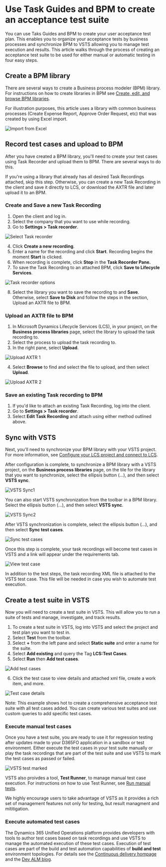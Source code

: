 # Use Task Guides and BPM to create an acceptance test suite

You can use Taks Guides and BPM to create your user acceptance test plan. This enables you to organize your acceptance tests by business processes and synchronize BPM to VSTS allowing you to manage test execution and results. This article walks through the process of creating an acceptance test suite to be used for either manual or automatic testing in four easy steps.

## Create a BPM library

There are several ways to create a Business process modeler (BPM) library. For instructions on how to create libraries in BPM see [Create, edit, and browse BPM libraries](creating-editing-browsing.md).

For illustration purposes, this article uses a library with common business processes (Create Expense Report, Approve Order Request, etc) that was created by using Excel import.  

![Import from Excel](./media/import_from_excel.png.PNG "Import from Excel")

## Record test cases and upload to BPM 

After you have created a BPM library, you'll need to create your test cases using Task Recorder and upload them to BPM. There are several ways to do this. 

If you're using a library that already has all desired Task Recordings attached, skip this step. Otherwise, you can create a new Task Recording in the client and save it directly to LCS, or download the AXTR file and later upload it to an BPM. 

### Create and Save a new Task Recording 
1. Open the client and log in. 
2. Select the company that you want to use while recording.
3. Go to **Settings &gt; Task recorder**.

![Select Task recorder](./media/select_task_recorder.png.PNG "Select Task recorder")

4. Click **Create a new recording**.
5. Enter a name for the recording and click **Start**. Recording begins the moment **Start** is clicked.
6. When recording is complete, click **Stop** in the **Task Recorder Pane.**
7. To save the Task Recording to an attached BPM, click **Save to Lifecycle Services**.

![Task recorder options](./media/task_recorder_options.png.PNG "Task recorder options")

8. Select the library you want to save the recording to and **Save**. Otherwise, select **Save to Disk** and follow the steps in the section, Upload an AXTR file to BPM.

### Upload an AXTR file to BPM 

1. In Microsoft Dynamics Lifecycle Services (LCS), in your project, on the **Business process libraries** page, select the library to upload the task recording to.
2. Select the process to upload the task recording to.
3. In the right pane, select **Upload**. 

![Upload AXTR 1](./media/upload_axtr_1.png.PNG "Upload AXTR 1")

4. Select **Browse** to find and select the file to upload, and then select **Upload**.

![Upload AXTR 2](./media/upload_axtr_2.png.PNG "Upload AXTR 2")

### Save an existing Task recording to BPM

1. If you'd like to attach an existing Task Recording, log into the client.
2. Go to **Settings &gt; Task recorder**.
3. Select **Edit Task Recording** and attach using either method outlined above.

## Sync with VSTS   

Next, you'll need to synchronize your BPM library with your VSTS project. For more information, see [Configure your LCS project and connect to LCS](synchronize-bpm-vsts.md#configure-your-lcs-project-to-connect-to-vsts). 

After configuration is complete, to synchronize a BPM library with a VSTS project, on the **Business process libraries** page, on the tile for the library that you want to synchronize, select the ellipsis button (…), and then select **VSTS sync**.

![VSTS Sync1](./media/vsts_sync_1.png.png "VSTS Sync1")

You can also start VSTS synchronization from the toolbar in a BPM library. Select the ellipsis button (…), and then select **VSTS sync**.

![VSTS Sync2](./media/vsts_sync_2.png.png "VSTS Sync2")

After VSTS synchronization is complete, select the ellipsis button (…), and then select **Sync test cases**.

![Sync test cases](./media/sync_test_case.png.PNG "Sync test cases")

Once this step is complete, your task recordings will become test cases in VSTS and a link will appear under the requirements tab. 

![View test case](./media/view_test_case.png.PNG "View test case")


In addition to the test steps, the task recording XML file is attached to the VSTS test case. This file will be needed in case you wish to automate test execution. 

## Create a test suite in VSTS

Now you will need to create a test suite in VSTS. This will allow you to run a suite of tests and manage, investigate, and track results. 

1. To create a test suite in VSTS, log into VSTS and select the project and test plan you want to test in. 
2. Select **Test** from the toolbar.
3. Select **+** from the left pane and select **Static suite** and enter a name for the suite.
4. Select **Add existing** and query the Tag **LCS:Test Cases**.
5. Select **Run** then **Add test cases**.

![Add test cases](./media/add_test_cases.PNG "Add test cases")
 
6. Click the test case to view details and attached xml file, create a work item, and more.   

![Test case details](./media/test_case_details.png.PNG "Test case details")

Note: This example shows hot to create a comprehensive acceptance test suite with all test cases added. You can create various test suites and use custom queries to add specific test cases. 

### Execute manual test cases

Once you have a test suite, you are ready to use it for regression testing after updates made to your D365FO application in a sandbox or test environment. Either execute the test cases in your test suite manually or play the task recordings that are part of the test suite and use VSTS to mark the test cases as passed or failed.

![VSTS test marked](./media/vsts_test_marked.png.png "VSTS test marked")

VSTS also proivdes a tool, **Test Runner**, to manage manual test case execution. For instructions on how to use Test Runner, see [Run manual tests](https://docs.microsoft.com/en-us/vsts/manual-test/getting-started/run-manual-tests).

We highly encourage users to take advantage of VSTS as it provides a rich set of management features not only for testing, but result managment and mititigation.

### Execute automated test cases

The Dynamics 365 Unified Operations platform provides developers with tools to author test cases based on task recordings and use VSTS to manage the automated execution of these test cases. Execution of test cases are part of the build and test automation capabilities of **build and test** environment topologies.
For details see the [Continuous delivery hompage](../../dev-tools/continuous-delivery-home-page) and the [Dev ALM blog](http://blogs.msdn.microsoft.com/axdevalm/).
